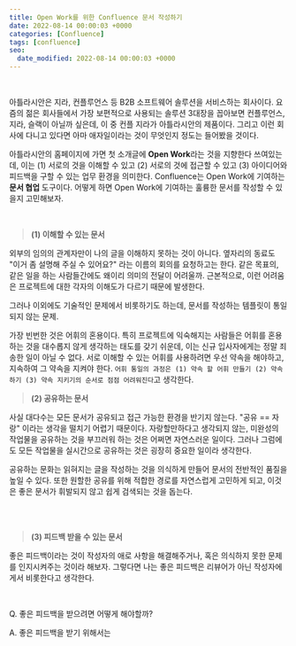 ```yaml
---
title: Open Work를 위한 Confluence 문서 작성하기
date: 2022-08-14 00:00:03 +0000
categories: [Confluence]
tags: [confluence]
seo:
  date_modified: 2022-08-14 00:00:03 +0000
---
```


<br/>

아틀라시안은 지라, 컨플루언스 등 B2B 소프트웨어 솔루션을 서비스하는 회사이다. 요즘의 젊은 회사들에서 가장 보편적으로 사용되는 솔루션 3대장을 꼽아보면 컨플루언스, 지라, 슬랙이 아닐까 싶은데, 이 중 컨플 지라가 아틀라시안의 제품이다. 그리고 이런 회사에 다니고 있다면 아마 애자일이라는 것이 무엇인지 정도는 들어봤을 것이다.  

아틀라시안의 홈페이지에 가면 첫 소개글에 **Open Work**라는 것을 지향한다 쓰여있는데, 이는 (1) 서로의 것을 이해할 수 있고 (2) 서로의 것에 접근할 수 있고 (3) 아이디어와 피드백을 구할 수 있는 업무 환경을 의미한다. Confluence는 Open Work에 기여하는 <b>문서 협업</b> 도구이다. 어떻게 하면 Open Work에 기여하는 훌륭한 문서를 작성할 수 있을지 고민해보자.  

<br/>

> <b>(1) 이해할 수 있는 문서</b>  

외부의 임의의 관계자만이 나의 글을 이해하지 못하는 것이 아니다. 옆자리의 동료도 "이거 좀 설명해 주실 수 있어요?" 라는 이름의 회의를 요청하고는 한다. 같은 목표의, 같은 일을 하는 사람들간에도 왜이리 의미의 전달이 어려울까. 근본적으로, 이런 어려움은 프로젝트에 대한 각자의 이해도가 다르기 때문에 발생한다.  

그러나 이외에도 기술적인 문제에서 비롯하기도 하는데, 문서를 작성하는 템플릿이 통일되지 않는 문제.  





가장 빈번한 것은 어휘의 혼용이다. 특히 프로젝트에 익숙해지는 사람들은 어휘를 혼용하는 것을 대수롭지 않게 생각하는 태도를 갖기 쉬운데, 이는 신규 입사자에게는 정말 죄송한 일이 아닐 수 없다.  서로 이해할 수 있는 어휘를 사용하려면 우선 약속을 해야하고, 지속하여 그 약속을 지켜야 한다. `어휘 통일의 과정은 (1) 약속 할 어휘 만들기 (2) 약속 하기 (3) 약속 지키기의 순서로 점점 어려워진다`고 생각한다.  



> <b>(2) 공유하는 문서</b>  

사실 대다수는 모든 문서가 공유되고 접근 가능한 환경을 반기지 않는다. "공유 == 자랑" 이라는 생각을 떨치기 어렵기 때문이다. 자랑할만하다고 생각되지 않는, 미완성의 작업물을 공유하는 것을 부끄러워 하는 것은 어쩌면 자연스러운 일이다. 그러나 그럼에도 모든 작업물을 실시간으로 공유하는 것은 굉장히 중요한 일이라 생각한다.  

공유하는 문화는 읽혀지는 글을 작성하는 것을 의식하게 만들어 문서의 전반적인 품질을 높일 수 있다. 또한 원할한 공유를 위해 적합한 경로를 자연스럽게 고민하게 되고, 이것은 좋은 문서가 휘발되지 않고 쉽게 검색되는 것을 돕는다.   

<br/>

<br/>

> <b>(3) 피드백 받을 수 있는 문서</b>  

좋은 피드백이라는 것이 작성자의 애로 사항을 해결해주거나, 혹은 의식하지 못한 문제를 인지시켜주는 것이라 해보자. 그렇다면 나는 좋은 피드백은 리뷰어가 아닌 작성자에게서 비롯한다고 생각한다.  

<br/>

Q. 좋은 피드백을 받으려면 어떻게 해야할까?  

A. 좋은 피드백을 받기 위해서는 



